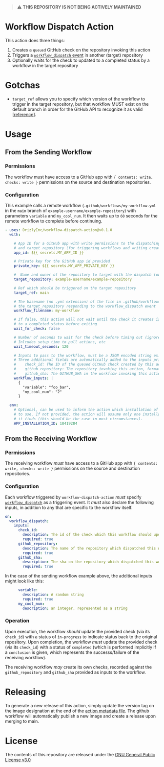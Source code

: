 > :warning: **THIS REPOSITORY IS NOT BEING ACTIVELY  MAINTAINED**

# Workflow Dispatch Action

This action does three things:
1. Creates a `queued` GitHub check on the repository invoking this action
2. Triggers a [`workflow_dispatch` event](https://docs.github.com/en/actions/reference/events-that-trigger-workflows#workflow_dispatch) in another (target) repository
3. Optionally waits for the check to updated to a completed status by a workflow in the target repository

# Gotchas

* `target_ref` allows you to specify which version of the workflow to trigger in the target repository, but that workflow MUST exist on the default branch in order for the GitHub API to recognize it as valid [[reference](https://docs.github.com/en/actions/managing-workflow-runs/manually-running-a-workflow#configuring-a-workflow-to-run-manually)].

# Usage

## From the Sending Workflow

### Permissions

The workflow must have access to a GitHub app with `{ contents: write, checks: write }` permissions on the source and destination repositories.


### Configuration

This example calls a remote workflow (`.github/workflows/my-workflow.yml` in the `main` branch of `example-username/example-repository`) with parameters `variable` and `my_cool_num`.  It then waits up to `60` seconds for the remote workflow to complete before continuing.

```yaml
- uses: DrizlyInc/workflow-dispatch-action@v0.1.0
  with:

    # App ID for a GitHub app with write permissions to the dispatching repository
    # and target repository (for triggering workflows and writing creating checks)
    app_id: ${{ secrets.MY_APP_ID }}

    # Private key for the GitHub app id provided
    private_key: ${{ secrets.MY_APP_PRIVATE_KEY }}

    #  Name and owner of the repository to target with the dispatch (owner/repo-name)
    target_repository: example-username/example-repository

    # Ref which should be triggered on the target repository
    target_ref: main

    # The basename (no .yml extension) of the file in .github/workflows/ of
    # the target_repository responding to the workflow_dispatch event
    workflow_filename: my-workflow

    # If false, this action will not wait until the check it creates is updated
    # to a completed status before exiting
    wait_for_check: false

    # Number of seconds to wait for the check before timing out (ignored if wait_for_check is false).
    # Inlcudes setup time to pull actions, etc
    wait_timeout_seconds: 120

    # Inputs to pass to the workflow, must be a JSON encoded string ex. '{ "myinput":"myvalue" }'
    # Three additional fields are automatically added to the inputs prior to dispatching:
    #    check_id: The ID of the queued GitHub check created by this action
    #    github_repository: The repository invoking this action, formatted as "<owner>/<repository-name>"
    #    github_sha: The GITHUB_SHA in the workflow invoking this action
    workflow_inputs: |
      {
        "variable": "foo_bar",
        "my_cool_num": "2"
      }

  env:
    # Optional, can be used to inform the action which installation of the given app_id and private_key
    # to use. If not provided, the action will assume only one installation exists and use the first one
    # it finds (this should be the case in most circumstances).
    APP_INSTALLATION_ID: 18419284

```

## From the Receiving Workflow

### Permissions

The receiving workflow _must_ have access to a GitHub app with `{ contents: write, checks: write }` permissions on the source and destination repositories.


### Configuration 

Each workflow triggered by `workflow-dispatch-action` _must_ specify [`workflow_dispatch`](https://docs.github.com/en/actions/reference/events-that-trigger-workflows#workflow_dispatch) as a triggering event.  It _must_ also declare the following inputs, in addition to any that are specific to the workflow itself.

```yaml
on:
  workflow_dispatch:
    inputs:
      check_id:
        description: The id of the check which this workflow should update
        required: true
      github_repository:
        description: The name of the repository which dispatched this workflow
        required: true
      github_sha:
        description: The sha on the repository which dispatched this workflow where the check is
        required: true     
```

In the case of the sending workflow example above, the additional inputs might look like this: 

```yaml
      variable:
        description: A random string
        required: true
      my_cool_num:
        description: an integer, represented as a string
```

### Operation

Upon execution, the workflow _should_ update the provided check (via its `check_id`) with a status of `in-progress` to indicate status back to the original repository.  Upon completion, the workflow _must_ update the provided check (via its `check_id`) with a status of `completed` (which is performed implicitly if a `conclusion` is given, which represents the successs/failure of the receiving workflow).

The receiving workflow _may_ create its own checks, recorded against the `github_repository` and `github_sha` provided as inputs to the workflow.


# Releasing

To generate a new release of this action, simply update the version tag on the image designation at the end of the [action metadata file](./action.yml). The github workflow will automatically publish a new image and create a release upon merging to main.

# License

The contents of this repository are released under the [GNU General Public License v3.0](LICENSE)
